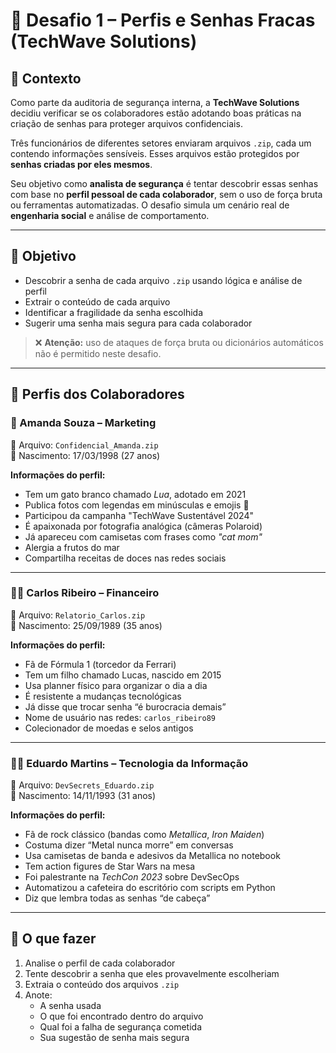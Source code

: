 # 🔐 Desafio 1 – Perfis e Senhas Fracas (TechWave Solutions)

## 📄 Contexto

Como parte da auditoria de segurança interna, a **TechWave Solutions** decidiu verificar se os colaboradores estão adotando boas práticas na criação de senhas para proteger arquivos confidenciais.

Três funcionários de diferentes setores enviaram arquivos `.zip`, cada um contendo informações sensíveis. Esses arquivos estão protegidos por **senhas criadas por eles mesmos**.

Seu objetivo como **analista de segurança** é tentar descobrir essas senhas com base no **perfil pessoal de cada colaborador**, sem o uso de força bruta ou ferramentas automatizadas. O desafio simula um cenário real de **engenharia social** e análise de comportamento.

---

## 🎯 Objetivo

- Descobrir a senha de cada arquivo `.zip` usando lógica e análise de perfil
- Extrair o conteúdo de cada arquivo
- Identificar a fragilidade da senha escolhida
- Sugerir uma senha mais segura para cada colaborador

> ❌ **Atenção:** uso de ataques de força bruta ou dicionários automáticos não é permitido neste desafio.

---

## 👥 Perfis dos Colaboradores

### 👩 Amanda Souza – Marketing  
📁 Arquivo: `Confidencial_Amanda.zip`  
🎂 Nascimento: 17/03/1998 (27 anos)

**Informações do perfil:**
- Tem um gato branco chamado *Lua*, adotado em 2021
- Publica fotos com legendas em minúsculas e emojis 🐾
- Participou da campanha "TechWave Sustentável 2024"
- É apaixonada por fotografia analógica (câmeras Polaroid)
- Já apareceu com camisetas com frases como *"cat mom"*
- Alergia a frutos do mar
- Compartilha receitas de doces nas redes sociais

---

### 👨‍💼 Carlos Ribeiro – Financeiro  
📁 Arquivo: `Relatorio_Carlos.zip`  
🎂 Nascimento: 25/09/1989 (35 anos)

**Informações do perfil:**
- Fã de Fórmula 1 (torcedor da Ferrari)
- Tem um filho chamado Lucas, nascido em 2015
- Usa planner físico para organizar o dia a dia
- É resistente a mudanças tecnológicas
- Já disse que trocar senha “é burocracia demais”
- Nome de usuário nas redes: `carlos_ribeiro89`
- Colecionador de moedas e selos antigos

---

### 👨‍💻 Eduardo Martins – Tecnologia da Informação  
📁 Arquivo: `DevSecrets_Eduardo.zip`  
🎂 Nascimento: 14/11/1993 (31 anos)

**Informações do perfil:**
- Fã de rock clássico (bandas como *Metallica*, *Iron Maiden*)
- Costuma dizer “Metal nunca morre” em conversas
- Usa camisetas de banda e adesivos da Metallica no notebook
- Tem action figures de Star Wars na mesa
- Foi palestrante na *TechCon 2023* sobre DevSecOps
- Automatizou a cafeteira do escritório com scripts em Python
- Diz que lembra todas as senhas “de cabeça”

---

## 📁 O que fazer

1. Analise o perfil de cada colaborador
2. Tente descobrir a senha que eles provavelmente escolheriam
3. Extraia o conteúdo dos arquivos `.zip`
4. Anote:
   - A senha usada
   - O que foi encontrado dentro do arquivo
   - Qual foi a falha de segurança cometida
   - Sua sugestão de senha mais segura





